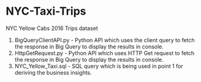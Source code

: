 # NYC-Taxi-Trips
NYC Yellow Cabs 2016 Trips dataset


1. BigQueryClientAPI.py - Python API which uses the client query to fetch the response in Big Query to display the results in console.
2. HttpGetRequest.py - Python API which uses HTTP Get request to fetch the response in Big Query to display the results in console.
3. NYC_Yellow_Taxi.sql - SQL query which is being used in point 1 for deriving the business insights.


